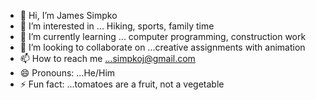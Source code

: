 - 👋 Hi, I’m James Simpko
- 👀 I’m interested in ... Hiking, sports, family time
- 🌱 I’m currently learning ... computer programming, construction work
- 💞️ I’m looking to collaborate on ...creative assignments with animation
- 📫 How to reach me ...simpkoj@gmail.com
- 😄 Pronouns: ...He/Him
- ⚡ Fun fact: ...tomatoes are a fruit, not a vegetable

<!---
simpkoj/simpkoj is a ✨ special ✨ repository because its `README.md` (this file) appears on your GitHub profile.
You can click the Preview link to take a look at your changes.
--->
